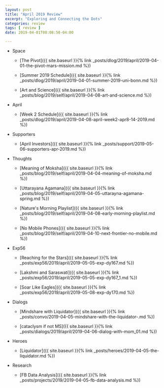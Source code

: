 ```yaml
---
layout: post
title: "April 2019 Review"
excerpt: "Exploring and Connecting the Dots"
categories: review
tags: [ review ]
date: 2019-04-01T08:08:50-04:00

---
```



  * Space
    * [The Pivot]({{ site.baseurl }}{% link _posts/dlog/2019/april/2019-04-01-the-pivot-mars-mission.md %})

    * [Summer 2019 Schedule]({{ site.baseurl }}{% link _posts/dlog/2019/april/2019-04-01-summer-2019-uni-bonn.md %})

    * [Art and Science]({{ site.baseurl }}{% link _posts/blog/2019/self/april/2019-04-08-art-and-science.md %})

  * April

    * [Week 2 Schedule]({{ site.baseurl }}{% link _posts/dlog/2019/april/2019-04-08-april-week2-apr8-14-2019.md %})

  * Supporters
    * [April Investors]({{ site.baseurl }}{% link _posts/support/2019-05-06-supporters-apr-2019.md  %})

  * Thoughts
    * [Meaning of Moksha]({{ site.baseurl }}{% link _posts/blog/2019/self/april/2019-04-04-meaning-of-moksha.md %})

    * [Uttarayana Agamana]({{ site.baseurl }}{% link _posts/blog/2019/self/april/2019-04-05-uttarayna-agamana-spring.md %})

    * [Nature's Morning Playlist]({{ site.baseurl }}{% link _posts/blog/2019/self/april/2019-04-08-early-morning-playlist.md  %})

    * [No Mobile Phones]({{ site.baseurl }}{% link _posts/blog/2019/self/april/2019-04-10-next-frontier-no-mobile.md  %})



  * Exp56
    * [Reaching for the Stars]({{ site.baseurl }}{% link _posts/exp56/2019/april/2019-05-05-exp-dy167.md  %})

    * [Lakshmi and Saraswati]({{ site.baseurl }}{% link _posts/exp56/2019/april/2019-05-05-exp-dy167_1.md  %})

    * [Soar Like Eagles]({{ site.baseurl }}{% link _posts/exp56/2019/april/2019-05-08-exp-dy170.md  %})

  * Dialogs
    * [Mindshare with Liquidator]({{ site.baseurl }}{% link _posts/convo/2019-04-05-mindshare-with-the-liquidator-.md %})

    * [cataclysm if not MS]({{ site.baseurl }}{% link _posts/dialogs/2019/april/2019-04-06-dialog-with-mom_01.md  %})

  * Heroes
    * [Liquidator]({{ site.baseurl }}{% link _posts/heroes/2019-04-05-the-liquidator.md %})

  * Research
    * [FB Data Analysis]({{ site.baseurl }}{% link _posts/projects/2019/2019-04-05-fb-data-analysis.md  %})
